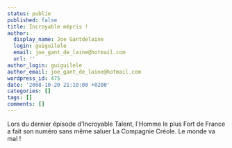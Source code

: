```yaml
---
status: publie
published: false
title: Incroyable mépris !
author:
  display_name: Joe Gantdelaine
  login: guiguilele
  email: joe_gant_de_laine@hotmail.com
  url: ''
author_login: guiguilele
author_email: joe_gant_de_laine@hotmail.com
wordpress_id: 475
date: '2008-10-20 21:10:00 +0200'
categories: []
tags: []
comments: []
---
```

Lors du dernier épisode d'Incroyable Talent, l'Homme le plus Fort de France a fait son numéro sans même saluer La Compagnie Créole. Le monde va mal !
